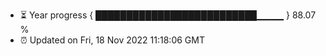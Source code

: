 - ⏳ Year progress { ██████████████████████████▁▁▁▁ } 88.07 %
- ⏰ Updated on Fri, 18 Nov 2022 11:18:06 GMT

